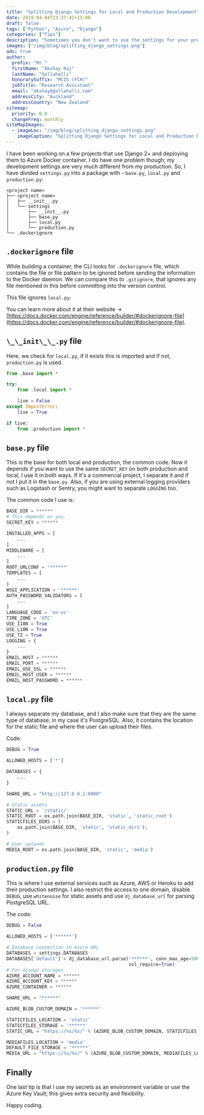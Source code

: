 ```yaml
---
title: "Splitting Django Settings for Local and Production Development"
date: 2019-04-04T23:37:42+13:00
draft: false
tags: ["Python", "Azure", "Django"]
categories: ["Tips"]
description: "Sometimes you don't want to use the settings for your production in local environment and vice versa, this blog will help you with it."
images: ["/img/blog/splitting_django_settings.png"]
ads: true
author:
  prefix: "Mr."
  firstName: "Akshay Raj"
  lastName: "Gollahalli"
  honorarySuffix: "MCIS (FCH)"
  jobTitle: "Research Assistant"
  email: "akshay@gollahalli.com"
  addressCity: "Auckland"
  addressCountry: "New Zealand"
sitemap:
  priority: 0.8
  changeFreq: monthly
siteMapImages:
  - imageLoc: "/img/blog/splitting_django_settings.png"
    imageCaption: "Splitting Django Settings for Local and Production Development"
---
```


I have been working on a few projects that use Django 2+ and deploying them to Azure Docker container. I do have one problem though; my development settings are very much different from my production. So, I  have divided `settings.py` into a package with - `base.py`, `local.py` and `production.py`:

```tree
<project name>
├── <project name>
│   ├── __init__.py
│   └── settings
│       ├── __init__.py
│       ├── base.py
│       ├── local.py
│       └── production.py
└── .dockerignore
```

## `.dockerignore` file

While building a container, the CLI looks for `.dockerignore` file, which contains the file or file pattern to be ignored before sending the information to the Docker daemon. We can compare this to `.gitignore`, that ignores any file mentioned in this before committing into the version control.

This file ignores `local.py`.

You can learn more about it at their website -> [https://docs.docker.com/engine/reference/builder/#dockerignore-file](https://docs.docker.com/engine/reference/builder/#dockerignore-file).

## `\_\_init\_\_.py` file

Here, we check for `local.py`, if it exists this is imported and if not, `production.py` is used.

```python
from .base import *

try:
    from .local import *

    live = False
except ImportError:
    live = True

if live:
    from .production import *
```

## `base.py` file

This is the base for both local and production, the common code. Now it depends if you want to use the same `SECRET_KEY` on both production and local, I use it in both ways. If it's a commercial project, I separate it and if not I put it in the `base.py`. Also, if you are using external logging providers such as Logstash or Sentry, you might want to separate `LOGGING` too.

The common code I use is:

```python
BASE_DIR = ******
# This depends on you.
SECRET_KEY = ******

INSTALLED_APPS = [
    ...
]
MIDDLEWARE = [
    ...
]
ROOT_URLCONF = '******'
TEMPLATES = [
    ...
]
WSGI_APPLICATION = '******'
AUTH_PASSWORD_VALIDATORS = [
    ...
]
LANGUAGE_CODE = 'en-us'
TIME_ZONE = 'UTC'
USE_I18N = True
USE_L10N = True
USE_TZ = True
LOGGING = {
    ...
}
EMAIL_HOST = ******
EMAIL_PORT = ******
EMAIL_USE_SSL = ******
EMAIL_HOST_USER = ******
EMAIL_HOST_PASSWORD = ******
```

## `local.py` file

I always separate my database, and I also make sure that they are the same type of database, in my case it's PostgreSQL. Also, it contains the location for the static file and where the user can upload their files.

Code:

```python
DEBUG = True

ALLOWED_HOSTS = ['*']

DATABASES = {
    ...
}

SHARE_URL = "http://127.0.0.1:8000"

# Static assets
STATIC_URL = '/static/'
STATIC_ROOT = os.path.join(BASE_DIR, 'static', 'static_root')
STATICFILES_DIRS = (
    os.path.join(BASE_DIR, 'static', 'static_dirs'),
)

# User uploads
MEDIA_ROOT = os.path.join(BASE_DIR, 'static', 'media')
```

## `production.py` file

This is where I use external services such as Azure, AWS or Heroku to add their production settings. I also restrict the access to one domain, disable `DEBUG`, use `whitenoise` for static assets and use `dj_database_url` for parsing PostgreSQL URL.

The code:

```python
DEBUG = False

ALLOWED_HOSTS = ['******']

# Database connection to Azure URL
DATABASES = settings.DATABASES
DATABASES['default'] = dj_database_url.parse('******', conn_max_age=500,
                                             ssl_require=True)
# For django storages
AZURE_ACCOUNT_NAME = ******
AZURE_ACCOUNT_KEY = ******
AZURE_CONTAINER = ******

SHARE_URL = "******"

AZURE_BLOB_CUSTOM_DOMAIN = '******'

STATICFILES_LOCATION = 'static'
STATICFILES_STORAGE = '******'
STATIC_URL = "https://%s/%s/" % (AZURE_BLOB_CUSTOM_DOMAIN, STATICFILES_LOCATION)

MEDIAFILES_LOCATION = 'media'
DEFAULT_FILE_STORAGE = '******'
MEDIA_URL = "https://%s/%s/" % (AZURE_BLOB_CUSTOM_DOMAIN, MEDIAFILES_LOCATION)
```

## Finally

One last tip is that I use my secrets as an environment variable or use the Azure Key Vault; this gives extra security and flexibility.

Happy coding.